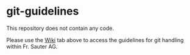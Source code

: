 git-guidelines
==============

This repository does not contain any code.

Please use the [Wiki](wiki) tab above to access the guidelines for git handling within Fr. Sauter AG.
